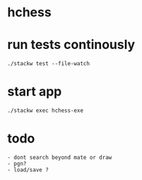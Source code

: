 # hchess

# run tests continously

    ./stackw test --file-watch

# start app

    ./stackw exec hchess-exe
    
# todo
    
    - dont search beyond mate or draw
    - pgn?
    - load/save ?